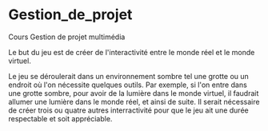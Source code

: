 # Gestion_de_projet
Cours Gestion de projet multimédia

Le but du jeu est de créer de l'interactivité entre le monde réel et le monde virtuel.

Le jeu se déroulerait dans un environnement sombre tel une grotte ou un endroit où l'on nécessite quelques outils.
Par exemple, si l'on entre dans une grotte sombre, pour avoir de la lumière dans le monde virtuel, il faudrait allumer une lumière dans le monde réel, et ainsi de suite.
Il serait nécessaire de créer trois ou quatre autres interractivité pour que le jeu ait une durée respectable et soit appréciable.
